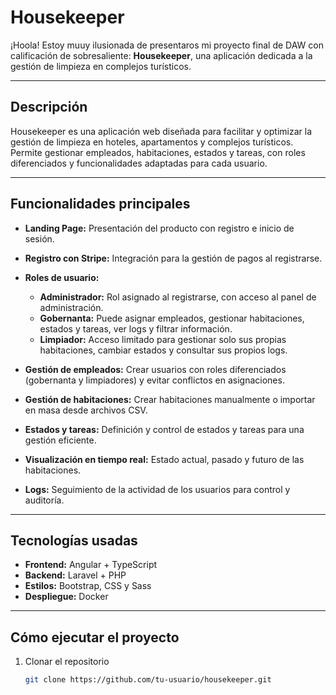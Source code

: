 # Housekeeper

¡Hoola! Estoy muuy ilusionada de presentaros mi proyecto final de DAW con calificación de sobresaliente: **Housekeeper**, una aplicación dedicada a la gestión de limpieza en complejos turísticos.

---

## Descripción

Housekeeper es una aplicación web diseñada para facilitar y optimizar la gestión de limpieza en hoteles, apartamentos y complejos turísticos. Permite gestionar empleados, habitaciones, estados y tareas, con roles diferenciados y funcionalidades adaptadas para cada usuario.

---

## Funcionalidades principales

- **Landing Page:** Presentación del producto con registro e inicio de sesión.
- **Registro con Stripe:** Integración para la gestión de pagos al registrarse.
- **Roles de usuario:**
  - **Administrador:** Rol asignado al registrarse, con acceso al panel de administración.
  - **Gobernanta:** Puede asignar empleados, gestionar habitaciones, estados y tareas, ver logs y filtrar información.
  - **Limpiador:** Acceso limitado para gestionar solo sus propias habitaciones, cambiar estados y consultar sus propios logs.

- **Gestión de empleados:** Crear usuarios con roles diferenciados (gobernanta y limpiadores) y evitar conflictos en asignaciones.
- **Gestión de habitaciones:** Crear habitaciones manualmente o importar en masa desde archivos CSV.
- **Estados y tareas:** Definición y control de estados y tareas para una gestión eficiente.
- **Visualización en tiempo real:** Estado actual, pasado y futuro de las habitaciones.
- **Logs:** Seguimiento de la actividad de los usuarios para control y auditoría.

---

## Tecnologías usadas

- **Frontend:** Angular + TypeScript
- **Backend:** Laravel + PHP
- **Estilos:** Bootstrap, CSS y Sass
- **Despliegue:** Docker

---

## Cómo ejecutar el proyecto

1. Clonar el repositorio  
   ```bash
   git clone https://github.com/tu-usuario/housekeeper.git
